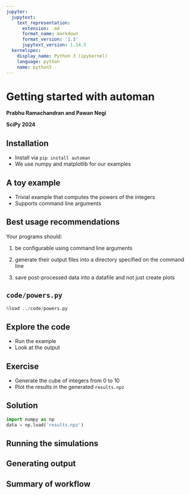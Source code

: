 ```yaml
---
jupyter:
  jupytext:
    text_representation:
      extension: .md
      format_name: markdown
      format_version: '1.3'
      jupytext_version: 1.14.5
  kernelspec:
    display_name: Python 3 (ipykernel)
    language: python
    name: python3
---
```


<!-- #region slideshow={"slide_type": "slide"} -->
# Getting started with automan

**Prabhu Ramachandran and Pawan Negi**

**SciPy 2024**

<!-- #endregion -->

<!-- #region slideshow={"slide_type": "slide"} -->
## Installation

- Install via `pip install automan`
- We use numpy and matplotlib for our examples

<!-- #endregion -->

<!-- #region slideshow={"slide_type": "slide"} -->
## A toy example

- Trivial example that computes the powers of the integers
- Supports command line arguments

<!-- #endregion -->

<!-- #region slideshow={"slide_type": "slide"} -->
## Best usage recommendations

Your programs should:

1. be configurable using command line arguments

2. generate their output files into a directory specified on the command line

3. save post-processed data into a datafile and not just create plots

<!-- #endregion -->

<!-- #region slideshow={"slide_type": "slide"} -->
## `code/powers.py`
<!-- #endregion -->

```python
%load ../code/powers.py
```


<!-- #region slideshow={"slide_type": "slide"} -->
## Explore the code

- Run the example
- Look at the output


<!-- #endregion -->

<!-- #region slideshow={"slide_type": "slide"} -->
## Exercise

- Generate the cube of integers from 0 to 10
- Plot the results in the generated `results.npz`

<!-- #endregion -->

<!-- #region slideshow={"slide_type": "slide"} -->
## Solution

<!-- #endregion -->

```python
import numpy as np
data = np.load('results.npz')
```

<!-- #region slideshow={"slide_type": "slide"} -->
## Running the simulations

<!-- #endregion -->

<!-- #region slideshow={"slide_type": "slide"} -->
## Generating output 

<!-- #endregion -->

<!-- #region slideshow={"slide_type": "slide"} -->
## Summary of workflow

<!-- #endregion -->